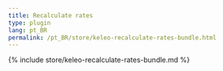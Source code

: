 ```yaml
---
title: Recalculate rates
type: plugin
lang: pt_BR
permalink: /pt_BR/store/keleo-recalculate-rates-bundle.html
---
```


{% include store/keleo-recalculate-rates-bundle.md %}
